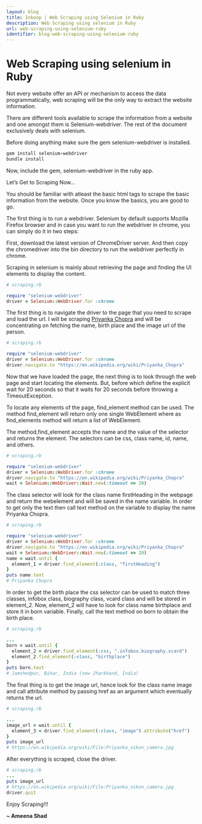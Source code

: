 ```yaml
---
layout: blog
title: Inkoop | Web Scraping using Selenium in Ruby
description: Web Scraping using selenium in Ruby
url: web-scraping-using-selenium-ruby
identifier: blog-web-scraping-using-selenium-ruby
---
```


# Web Scraping using selenium in Ruby

Not every website offer an API or mechanism to access the data programmatically, web scraping will be the only way to extract the website information.

There are different tools available to scrape the information from a website and one amongst them is Selenium-webdriver. The rest of the document exclusively deals with selenium.

Before doing anything make sure the gem selenium-webdriver is installed. 

```ruby
gem install selenium-webdriver 
bundle install
```

Now, include the gem, selenium-webdriver in the ruby app.

Let’s Get to Scraping Now...

You should be familiar with atleast the basic html tags to scrape the basic information from the website. Once you know the basics, you are good to go.

The first thing is to run a webdriver. Selenium by default supports Mozilla Firefox browser and in case you want to run the webdriver in chrome, you can simply do it in two steps:

First, download the latest version of ChromeDriver server. And then copy the chromedriver into the bin directory to run the webdriver perfectly in chrome.

Scraping in selenium is mainly about retrieving the page and finding the UI elements to display the content.

```ruby
# scraping.rb

require "selenium-webdriver"
driver = Selenium::WebDriver.for :chrome
```

The first thing is to navigate the driver to the page that you need to scrape and load the url. I will be scraping [Priyanka Chopra](https://en.wikipedia.org/wiki/Priyanka_Chopra) and will be concentrating on fetching the name, birth place and the image url of the person.

```ruby
# scraping.rb

require "selenium-webdriver"
driver = Selenium::WebDriver.for :chrome
driver.navigate.to "https://en.wikipedia.org/wiki/Priyanka_Chopra"
```

Now that we have loaded the page, the next thing is to look through the web page and start locating the elements. But, before which define the explicit wait for 20 seconds so that it waits for 20 seconds before throwing a TimeoutException.

To locate any elements of the page, find_element method can be used. The method find_element will return only one single WebElement where as find_elements method will return a list of WebElement.

The method,find_element accepts the name and the value of the selector and returns the element. The selectors can be css, class name, id, name, and others.

```ruby
# scraping.rb

require "selenium-webdriver"
driver = Selenium::WebDriver.for :chrome
driver.navigate.to "https://en.wikipedia.org/wiki/Priyanka_Chopra"
wait = Selenium::WebDriver::Wait.new(:timeout => 20)
```

The class selector will look for the class name firstHeading in the webpage and return the webelement and will be saved in the name variable. In order to get only the text then call text method on the variable to display the name Priyanka Chopra.

```ruby
# scraping.rb

require "selenium-webdriver"
driver = Selenium::WebDriver.for :chrome
driver.navigate.to "https://en.wikipedia.org/wiki/Priyanka_Chopra"
wait = Selenium::WebDriver::Wait.new(:timeout => 20)
name = wait.until {
  element_1 = driver.find_element(:class, "firstHeading")
}
puts name.text        
# Priyanka Chopra
```

In order to get the birth place the css selector can be used to match three classes, infobox class, biography class, vcard class and will be stored in element_2. Now, element_2 will have to look for class name birthplace and store it in born variable. Finally, call the text method on born to obtain the birth place.

```ruby
# scraping.rb

...
born = wait.until {
  element_2 = driver.find_element(:css, ".infobox.biography.vcard")
  element_2.find_element(:class, "birthplace")
}
puts born.text        
# Jamshedpur, Bihar, India (now Jharkhand, India)
```

The final thing is to get the image url, hence look for the class name image and call attribute method by passing href as an argument which eventually returns the url.

```ruby
# scraping.rb

...
image_url = wait.until {
  element_3 = driver.find_element(:class, "image").attribute("href")
}
puts image_url        
# https://en.wikipedia.org/wiki/File:Priyanka_nikon_camera.jpg
```

After everything is scraped, close the driver.

```ruby
# scraping.rb
...
puts image_url        
# https://en.wikipedia.org/wiki/File:Priyanka_nikon_camera.jpg
driver.quit 
```
Enjoy Scraping!!!

**~ Ameena Shad**
